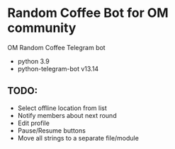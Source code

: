 # Random Coffee Bot for OM community
OM Random Coffee Telegram bot 
- python 3.9
- python-telegram-bot v13.14

## TODO:

- Select offline location from list
- Notify members about next round
- Edit profile
- Pause/Resume buttons
- Move all strings to a separate file/module
